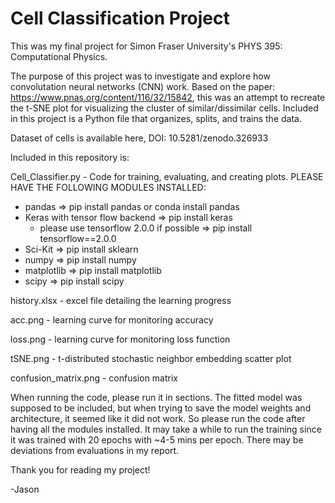# Cell Classification Project

This was my final project for Simon Fraser University's PHYS 395: Computational Physics. 

The purpose of this project was to investigate and explore how convolutation neural networks (CNN) work. Based on the paper: https://www.pnas.org/content/116/32/15842, this was an attempt to recreate the t-SNE plot for visualizing the cluster of similar/dissimilar cells. Included in this project is a Python file that organizes, splits, and trains the data.  

Dataset of cells is available here, DOI: 10.5281/zenodo.326933

Included in this repository is:

Cell_Classifier.py - Code for training, evaluating, and creating plots. PLEASE HAVE THE FOLLOWING MODULES INSTALLED:
- pandas => pip install pandas or conda install pandas
- Keras with tensor flow backend => pip install keras 
	- please use tensorflow 2.0.0 if possible => pip install tensorflow==2.0.0
- Sci-Kit => pip install sklearn 
- numpy => pip install numpy
- matplotlib => pip install matplotlib
- scipy => pip install scipy

history.xlsx - excel file detailing the learning progress

acc.png - learning curve for monitoring accuracy

loss.png - learning curve for monitoring loss function

tSNE.png - t-distributed stochastic neighbor embedding scatter plot 

confusion_matrix.png - confusion matrix 

When running the code, please run it in sections. The fitted model was supposed to be included, but when trying to save
the model weights and architecture, it seemed like it did not work. So please run the code after having all the modules 
installed. It may take a while to run the training since it was trained with 20 epochs with ~4-5 mins per epoch. There may 
be deviations from evaluations in my report.

Thank you for reading my project!

-Jason
